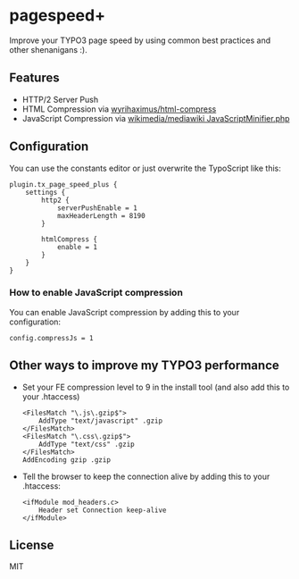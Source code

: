 # pagespeed+

Improve your TYPO3 page speed by using common best practices and other shenanigans :).

## Features

* HTTP/2 Server Push
* HTML Compression via [wyrihaximus/html-compress](https://github.com/WyriHaximus/HtmlCompress)
* JavaScript Compression via [wikimedia/mediawiki JavaScriptMinifier.php](https://github.com/wikimedia/mediawiki/blob/master/includes/libs/JavaScriptMinifier.php)

## Configuration

You can use the constants editor or just overwrite the TypoScript like this:

```typoscript
plugin.tx_page_speed_plus {
    settings {
        http2 {
            serverPushEnable = 1
            maxHeaderLength = 8190
        }

        htmlCompress {
            enable = 1
        }
    }
}
```

### How to enable JavaScript compression

You can enable JavaScript compression by adding this to your configuration:

```typoscript
config.compressJs = 1
```

## Other ways to improve my TYPO3 performance

* Set your FE compression level to 9 in the install tool (and also add this to your .htaccess)
    ```
    <FilesMatch "\.js\.gzip$">
        AddType "text/javascript" .gzip
    </FilesMatch>
    <FilesMatch "\.css\.gzip$">
        AddType "text/css" .gzip
    </FilesMatch>
    AddEncoding gzip .gzip
    ```
* Tell the browser to keep the connection alive by adding this to your .htaccess:
    ```
    <ifModule mod_headers.c>
        Header set Connection keep-alive
    </ifModule>
    ```


## License

MIT